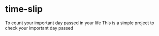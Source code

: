 # time-slip
To count your important day passed in your life
This is a simple project to check your important day passed
